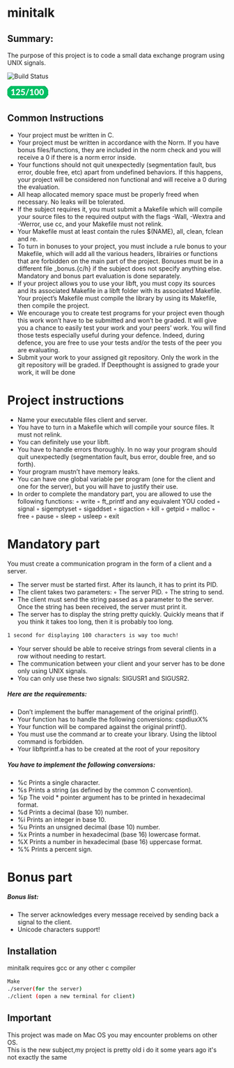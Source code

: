 # minitalk
## Summary: 
The purpose of this project is to code a small data exchange program using UNIX signals.

![Build Status](https://app.travis-ci.com/travis-ci/travis-web.svg?branch=master)

![](notes.png)


## Common Instructions

- Your project must be written in C.
- Your project must be written in accordance with the Norm. If you have bonus
files/functions, they are included in the norm check and you will receive a 0 if there
is a norm error inside.
- Your functions should not quit unexpectedly (segmentation fault, bus error, double
free, etc) apart from undefined behaviors. If this happens, your project will be
considered non functional and will receive a 0 during the evaluation.
- All heap allocated memory space must be properly freed when necessary. No leaks
will be tolerated.
- If the subject requires it, you must submit a Makefile which will compile your
source files to the required output with the flags -Wall, -Wextra and -Werror, use
cc, and your Makefile must not relink.
- Your Makefile must at least contain the rules $(NAME), all, clean, fclean and
re.
- To turn in bonuses to your project, you must include a rule bonus to your Makefile,
which will add all the various headers, librairies or functions that are forbidden on
the main part of the project. Bonuses must be in a different file _bonus.{c/h} if
the subject does not specify anything else. Mandatory and bonus part evaluation
is done separately.
- If your project allows you to use your libft, you must copy its sources and its
associated Makefile in a libft folder with its associated Makefile. Your project’s
Makefile must compile the library by using its Makefile, then compile the project.
- We encourage you to create test programs for your project even though this work
won’t have to be submitted and won’t be graded. It will give you a chance
to easily test your work and your peers’ work. You will find those tests especially
useful during your defence. Indeed, during defence, you are free to use your tests
and/or the tests of the peer you are evaluating.
- Submit your work to your assigned git repository. Only the work in the git repository will be graded. If Deepthought is assigned to grade your work, it will be done

# Project instructions
- Name your executable files client and server.
- You have to turn in a Makefile which will compile your source files. It must not
relink.
- You can definitely use your libft.
- You have to handle errors thoroughly. In no way your program should quit unexpectedly (segmentation fault, bus error, double free, and so forth).
- Your program mustn’t have memory leaks.
- You can have one global variable per program (one for the client and one for
the server), but you will have to justify their use.
- In order to complete the mandatory part, you are allowed to use the following
functions:
◦ write
◦ ft_printf and any equivalent YOU coded
◦ signal
◦ sigemptyset
◦ sigaddset
◦ sigaction
◦ kill
◦ getpid
◦ malloc
◦ free
◦ pause
◦ sleep
◦ usleep
◦ exit

# Mandatory part

You must create a communication program in the form of a client and a server.
- The server must be started first. After its launch, it has to print its PID.
- The client takes two parameters:
◦ The server PID.
◦ The string to send.
- The client must send the string passed as a parameter to the server.
Once the string has been received, the server must print it.
- The server has to display the string pretty quickly. Quickly means that if you think
it takes too long, then it is probably too long.
```sh
1 second for displaying 100 characters is way too much!
```

- Your server should be able to receive strings from several clients in a row without
needing to restart.
- The communication between your client and your server has to be done only using
UNIX signals.
- You can only use these two signals: SIGUSR1 and SIGUSR2.

##### Here are the requirements:
- Don’t implement the buffer management of the original printf().
- Your function has to handle the following conversions: cspdiuxX%
- Your function will be compared against the original printf().
- You must use the command ar to create your library.
Using the libtool command is forbidden.
- Your libftprintf.a has to be created at the root of your repository

##### You have to implement the following conversions:
- %c Prints a single character.
- %s Prints a string (as defined by the common C convention).
- %p The void * pointer argument has to be printed in hexadecimal format.
- %d Prints a decimal (base 10) number.
- %i Prints an integer in base 10.
- %u Prints an unsigned decimal (base 10) number.
- %x Prints a number in hexadecimal (base 16) lowercase format.
- %X Prints a number in hexadecimal (base 16) uppercase format.
- %% Prints a percent sign.

# Bonus part
##### Bonus list:
- The server acknowledges every message received by sending back a signal to the
client.
- Unicode characters support!

## Installation

minitalk requires gcc or any other c compiler

```sh
Make
./server(for the server)
./client (open a new terminal for client)
```
## Important 
This project was made on Mac OS you may encounter problems on other OS.\
This is the new subject,my project is pretty old i do it some years ago it's not exactly the same


